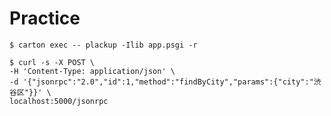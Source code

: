 Practice
========

```
$ carton exec -- plackup -Ilib app.psgi -r
```

```
$ curl -s -X POST \
-H 'Content-Type: application/json' \
-d '{"jsonrpc":"2.0","id":1,"method":"findByCity","params":{"city":"渋谷区"}}' \
localhost:5000/jsonrpc
```

